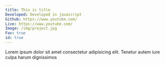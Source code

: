 ```yaml
---
title: This is title
Developed: Developed in javascript
Github: https://www.youtube.com/
Live: https://www.youtube.com/
Image: /img/project.jpg
Fav: true
id: true
---
```

Lorem ipsum dolor sit amet consectetur adipisicing elit. Tenetur autem iure culpa harum dignissimos